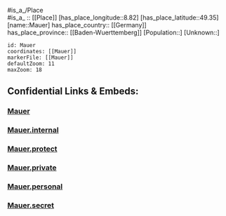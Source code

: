 ﻿---
location: [49.35,8.82] 
mapzoom: [7,12] 
mapmarker: city 
type: City
tags:
- geo/City


SpocWebEntityId: 32348
isDeleted: false
confidential: public

---
#is_a_/Place  
#is_a_ :: [[Place]] 
[has_place_longitude::8.82] 
[has_place_latitude::49.35] 
[name::Mauer] 
has_place_country:: [[Germany]]  
has_place_province:: [[Baden-Wuerttemberg]] 
[Population::] 
[Unknown::] 


```leaflet
id: Mauer
coordinates: [[Mauer]] 
markerFile: [[Mauer]] 
defaultZoom: 11 
maxZoom: 18
```


## Confidential Links & Embeds: 

### [Mauer](/_public/Earth/Continent/Europe/Europe~Central/Germany/Germany~West/Baden-Wuerttemberg/counties~BW/Rhein-Neckar-Kreis/cities~Rhein-Neckar/Neckargemünd/City/Mauer.md) 

### [Mauer.internal](/_internal/Earth/Continent/Europe/Europe~Central/Germany/Germany~West/Baden-Wuerttemberg/counties~BW/Rhein-Neckar-Kreis/cities~Rhein-Neckar/Neckargemünd/City/Mauer.internal.md) 

### [Mauer.protect](/_protect/Earth/Continent/Europe/Europe~Central/Germany/Germany~West/Baden-Wuerttemberg/counties~BW/Rhein-Neckar-Kreis/cities~Rhein-Neckar/Neckargemünd/City/Mauer.protect.md) 

### [Mauer.private](/_private/Earth/Continent/Europe/Europe~Central/Germany/Germany~West/Baden-Wuerttemberg/counties~BW/Rhein-Neckar-Kreis/cities~Rhein-Neckar/Neckargemünd/City/Mauer.private.md) 

### [Mauer.personal](/_personal/Earth/Continent/Europe/Europe~Central/Germany/Germany~West/Baden-Wuerttemberg/counties~BW/Rhein-Neckar-Kreis/cities~Rhein-Neckar/Neckargemünd/City/Mauer.personal.md) 

### [Mauer.secret](/_secret/Earth/Continent/Europe/Europe~Central/Germany/Germany~West/Baden-Wuerttemberg/counties~BW/Rhein-Neckar-Kreis/cities~Rhein-Neckar/Neckargemünd/City/Mauer.secret.md) 

